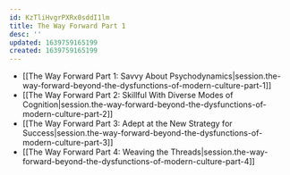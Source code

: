 ```yaml
---
id: KzTliHvgrPXRx0sddI1lm
title: The Way Forward Part 1
desc: ''
updated: 1639759165199
created: 1639759165199
---
```


- [[The Way Forward Part 1:  Savvy About Psychodynamics|session.the-way-forward-beyond-the-dysfunctions-of-modern-culture-part-1]]
- [[The Way Forward Part 2:  Skillful With Diverse Modes of Cognition|session.the-way-forward-beyond-the-dysfunctions-of-modern-culture-part-2]]
- [[The Way Forward Part 3:  Adept at the New Strategy for Success|session.the-way-forward-beyond-the-dysfunctions-of-modern-culture-part-3]]
- [[The Way Forward Part 4:  Weaving the Threads|session.the-way-forward-beyond-the-dysfunctions-of-modern-culture-part-4]]
